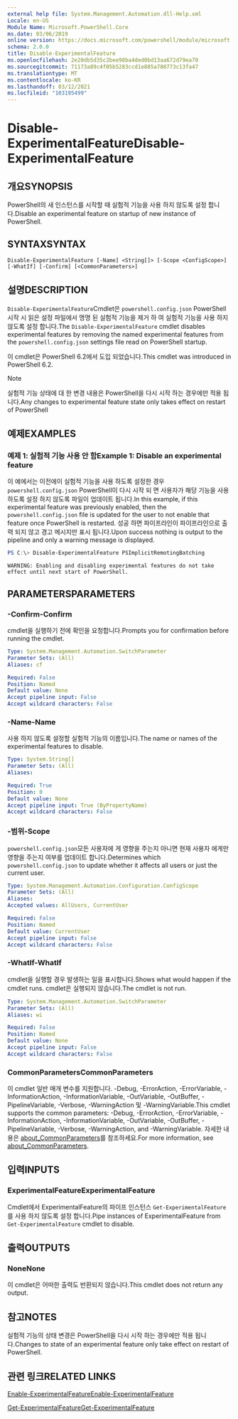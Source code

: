 ```yaml
---
external help file: System.Management.Automation.dll-Help.xml
Locale: en-US
Module Name: Microsoft.PowerShell.Core
ms.date: 03/06/2019
online version: https://docs.microsoft.com/powershell/module/microsoft.powershell.core/disable-experimentalfeature?view=powershell-7.1&WT.mc_id=ps-gethelp
schema: 2.0.0
title: Disable-ExperimentalFeature
ms.openlocfilehash: 2e20db5d35c2bee98ba4ded0bd13aa672d79ea70
ms.sourcegitcommit: 71173a89c4f05b5283ccd1e885a780773c13fa47
ms.translationtype: MT
ms.contentlocale: ko-KR
ms.lasthandoff: 03/12/2021
ms.locfileid: "103195499"
---
```

# <span data-ttu-id="72845-102">Disable-ExperimentalFeature</span><span class="sxs-lookup"><span data-stu-id="72845-102">Disable-ExperimentalFeature</span></span>

## <span data-ttu-id="72845-103">개요</span><span class="sxs-lookup"><span data-stu-id="72845-103">SYNOPSIS</span></span>
<span data-ttu-id="72845-104">PowerShell의 새 인스턴스를 시작할 때 실험적 기능을 사용 하지 않도록 설정 합니다.</span><span class="sxs-lookup"><span data-stu-id="72845-104">Disable an experimental feature on startup of new instance of PowerShell.</span></span>

## <span data-ttu-id="72845-105">SYNTAX</span><span class="sxs-lookup"><span data-stu-id="72845-105">SYNTAX</span></span>

```
Disable-ExperimentalFeature [-Name] <String[]> [-Scope <ConfigScope>] [-WhatIf] [-Confirm] [<CommonParameters>]
```

## <span data-ttu-id="72845-106">설명</span><span class="sxs-lookup"><span data-stu-id="72845-106">DESCRIPTION</span></span>

<span data-ttu-id="72845-107">`Disable-ExperimentalFeature`Cmdlet은 `powershell.config.json` PowerShell 시작 시 읽은 설정 파일에서 명명 된 실험적 기능을 제거 하 여 실험적 기능을 사용 하지 않도록 설정 합니다.</span><span class="sxs-lookup"><span data-stu-id="72845-107">The `Disable-ExperimentalFeature` cmdlet disables experimental features by removing the named experimental features from the `powershell.config.json` settings file read on PowerShell startup.</span></span>

<span data-ttu-id="72845-108">이 cmdlet은 PowerShell 6.2에서 도입 되었습니다.</span><span class="sxs-lookup"><span data-stu-id="72845-108">This cmdlet was introduced in PowerShell 6.2.</span></span>

> [!NOTE]
> <span data-ttu-id="72845-109">실험적 기능 상태에 대 한 변경 내용은 PowerShell을 다시 시작 하는 경우에만 적용 됩니다.</span><span class="sxs-lookup"><span data-stu-id="72845-109">Any changes to experimental feature state only takes effect on restart of PowerShell</span></span>

## <span data-ttu-id="72845-110">예제</span><span class="sxs-lookup"><span data-stu-id="72845-110">EXAMPLES</span></span>

### <span data-ttu-id="72845-111">예제 1: 실험적 기능 사용 안 함</span><span class="sxs-lookup"><span data-stu-id="72845-111">Example 1: Disable an experimental feature</span></span>

<span data-ttu-id="72845-112">이 예에서는 이전에이 실험적 기능을 사용 하도록 설정한 경우 `powershell.config.json` PowerShell이 다시 시작 되 면 사용자가 해당 기능을 사용 하도록 설정 하지 않도록 파일이 업데이트 됩니다.</span><span class="sxs-lookup"><span data-stu-id="72845-112">In this example, if this experimental feature was previously enabled, then the `powershell.config.json` file is updated for the user to not enable that feature once PowerShell is restarted.</span></span>
<span data-ttu-id="72845-113">성공 하면 파이프라인이 파이프라인으로 출력 되지 않고 경고 메시지만 표시 됩니다.</span><span class="sxs-lookup"><span data-stu-id="72845-113">Upon success nothing is output to the pipeline and only a warning message is displayed.</span></span>

```powershell
PS C:\> Disable-ExperimentalFeature PSImplicitRemotingBatching
```

```Output
WARNING: Enabling and disabling experimental features do not take effect until next start of PowerShell.
```

## <span data-ttu-id="72845-114">PARAMETERS</span><span class="sxs-lookup"><span data-stu-id="72845-114">PARAMETERS</span></span>

### <span data-ttu-id="72845-115">-Confirm</span><span class="sxs-lookup"><span data-stu-id="72845-115">-Confirm</span></span>

<span data-ttu-id="72845-116">cmdlet을 실행하기 전에 확인을 요청합니다.</span><span class="sxs-lookup"><span data-stu-id="72845-116">Prompts you for confirmation before running the cmdlet.</span></span>

```yaml
Type: System.Management.Automation.SwitchParameter
Parameter Sets: (All)
Aliases: cf

Required: False
Position: Named
Default value: None
Accept pipeline input: False
Accept wildcard characters: False
```

### <span data-ttu-id="72845-117">-Name</span><span class="sxs-lookup"><span data-stu-id="72845-117">-Name</span></span>

<span data-ttu-id="72845-118">사용 하지 않도록 설정할 실험적 기능의 이름입니다.</span><span class="sxs-lookup"><span data-stu-id="72845-118">The name or names of the experimental features to disable.</span></span>

```yaml
Type: System.String[]
Parameter Sets: (All)
Aliases:

Required: True
Position: 0
Default value: None
Accept pipeline input: True (ByPropertyName)
Accept wildcard characters: False
```

### <span data-ttu-id="72845-119">-범위</span><span class="sxs-lookup"><span data-stu-id="72845-119">-Scope</span></span>

<span data-ttu-id="72845-120">`powershell.config.json`모든 사용자에 게 영향을 주는지 아니면 현재 사용자 에게만 영향을 주는지 여부를 업데이트 합니다.</span><span class="sxs-lookup"><span data-stu-id="72845-120">Determines which `powershell.config.json` to update whether it affects all users or just the current user.</span></span>

```yaml
Type: System.Management.Automation.Configuration.ConfigScope
Parameter Sets: (All)
Aliases:
Accepted values: AllUsers, CurrentUser

Required: False
Position: Named
Default value: CurrentUser
Accept pipeline input: False
Accept wildcard characters: False
```

### <span data-ttu-id="72845-121">-WhatIf</span><span class="sxs-lookup"><span data-stu-id="72845-121">-WhatIf</span></span>

<span data-ttu-id="72845-122">cmdlet을 실행할 경우 발생하는 일을 표시합니다.</span><span class="sxs-lookup"><span data-stu-id="72845-122">Shows what would happen if the cmdlet runs.</span></span>
<span data-ttu-id="72845-123">cmdlet은 실행되지 않습니다.</span><span class="sxs-lookup"><span data-stu-id="72845-123">The cmdlet is not run.</span></span>

```yaml
Type: System.Management.Automation.SwitchParameter
Parameter Sets: (All)
Aliases: wi

Required: False
Position: Named
Default value: None
Accept pipeline input: False
Accept wildcard characters: False
```

### <span data-ttu-id="72845-124">CommonParameters</span><span class="sxs-lookup"><span data-stu-id="72845-124">CommonParameters</span></span>

<span data-ttu-id="72845-125">이 cmdlet 일반 매개 변수를 지원합니다. -Debug, -ErrorAction, -ErrorVariable, -InformationAction, -InformationVariable, -OutVariable, -OutBuffer, -PipelineVariable, -Verbose, -WarningAction 및 -WarningVariable.</span><span class="sxs-lookup"><span data-stu-id="72845-125">This cmdlet supports the common parameters: -Debug, -ErrorAction, -ErrorVariable, -InformationAction, -InformationVariable, -OutVariable, -OutBuffer, -PipelineVariable, -Verbose, -WarningAction, and -WarningVariable.</span></span> <span data-ttu-id="72845-126">자세한 내용은 [about_CommonParameters](http://go.microsoft.com/fwlink/?LinkID=113216)를 참조하세요.</span><span class="sxs-lookup"><span data-stu-id="72845-126">For more information, see [about_CommonParameters](http://go.microsoft.com/fwlink/?LinkID=113216).</span></span>

## <span data-ttu-id="72845-127">입력</span><span class="sxs-lookup"><span data-stu-id="72845-127">INPUTS</span></span>

### <span data-ttu-id="72845-128">ExperimentalFeature</span><span class="sxs-lookup"><span data-stu-id="72845-128">ExperimentalFeature</span></span>

<span data-ttu-id="72845-129">Cmdlet에서 ExperimentalFeature의 파이프 인스턴스 `Get-ExperimentalFeature` 를 사용 하지 않도록 설정 합니다.</span><span class="sxs-lookup"><span data-stu-id="72845-129">Pipe instances of ExperimentalFeature from `Get-ExperimentalFeature` cmdlet to disable.</span></span>

## <span data-ttu-id="72845-130">출력</span><span class="sxs-lookup"><span data-stu-id="72845-130">OUTPUTS</span></span>

### <span data-ttu-id="72845-131">None</span><span class="sxs-lookup"><span data-stu-id="72845-131">None</span></span>

<span data-ttu-id="72845-132">이 cmdlet은 어떠한 출력도 반환되지 않습니다.</span><span class="sxs-lookup"><span data-stu-id="72845-132">This cmdlet does not return any output.</span></span>

## <span data-ttu-id="72845-133">참고</span><span class="sxs-lookup"><span data-stu-id="72845-133">NOTES</span></span>

<span data-ttu-id="72845-134">실험적 기능의 상태 변경은 PowerShell을 다시 시작 하는 경우에만 적용 됩니다.</span><span class="sxs-lookup"><span data-stu-id="72845-134">Changes to state of an experimental feature only take effect on restart of PowerShell.</span></span>

## <span data-ttu-id="72845-135">관련 링크</span><span class="sxs-lookup"><span data-stu-id="72845-135">RELATED LINKS</span></span>

[<span data-ttu-id="72845-136">Enable-ExperimentalFeature</span><span class="sxs-lookup"><span data-stu-id="72845-136">Enable-ExperimentalFeature</span></span>](Enable-ExperimentalFeature.md)

[<span data-ttu-id="72845-137">Get-ExperimentalFeature</span><span class="sxs-lookup"><span data-stu-id="72845-137">Get-ExperimentalFeature</span></span>](Get-ExperimentalFeature.md)

